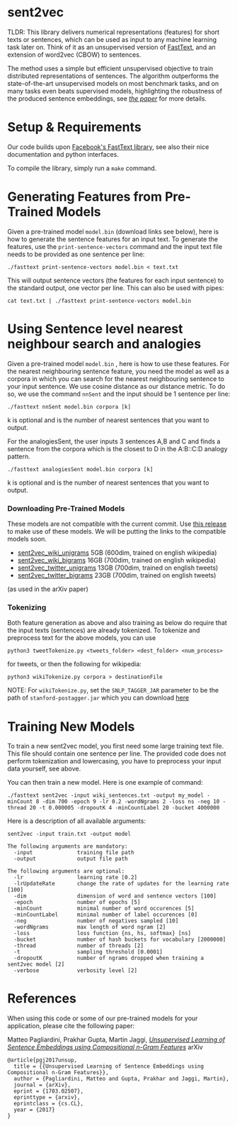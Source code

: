 # sent2vec
TLDR: This library delivers numerical representations (features) for short texts or sentences, which can be used as input to any machine learning task later on. Think of it as an unsupervised version of [FastText](https://github.com/facebookresearch/fastText), and an extension of word2vec (CBOW) to sentences.

The method uses a simple but efficient unsupervised objective to train distributed representations of sentences. The algorithm outperforms the state-of-the-art unsupervised models on most benchmark tasks, and on many tasks even beats supervised models, highlighting the robustness of the produced sentence embeddings, see [*the paper*](https://arxiv.org/abs/1703.02507) for more details.

# Setup & Requirements
Our code builds upon [Facebook's FastText library](https://github.com/facebookresearch/fastText), see also their nice documentation and python interfaces.

To compile the library, simply run a `make` command.

# Generating Features from Pre-Trained Models
Given a pre-trained model `model.bin` (download links see below), here is how to generate the sentence features for an input text. To generate the features, use the `print-sentence-vectors` command and the input text file needs to be provided as one sentence per line:

```
./fasttext print-sentence-vectors model.bin < text.txt
```

This will output sentence vectors (the features for each input sentence) to the standard output, one vector per line.
This can also be used with pipes:

```
cat text.txt | ./fasttext print-sentence-vectors model.bin
```
# Using Sentence level nearest neighbour search and analogies
Given a pre-trained model `model.bin` , here is how to use these features. For the nearest neighbouring sentence feature, you need the model as well as a corpora in which you can search for the nearest neighbouring sentence to your input sentence. We use cosine distance as our distance metric. To do so, we use the command `nnSent` and the input should be 1 sentence per line:

```
./fasttext nnSent model.bin corpora [k] 
```
k is optional and is the number of nearest sentences that you want to output.     

For the analogiesSent, the user inputs 3 sentences A,B and C and finds a sentence from the corpora which is the closest to D in the A:B::C:D analogy pattern.
```
./fasttext analogiesSent model.bin corpora [k]
```

k is optional and is the number of nearest sentences that you want to output.     



### Downloading Pre-Trained Models
These models are not compatible with the current commit. Use [this release](https://github.com/epfml/sent2vec/releases/tag/v1) to make use of these models. We will be putting the links to the compatible models soon.

- [sent2vec_wiki_unigrams](https://drive.google.com/uc?export=download&confirm=FHHw&id=0BwblUWuN_Bn9akZpdVg0Qk8zbGs) 5GB (600dim, trained on english wikipedia)
- [sent2vec_wiki_bigrams](https://drive.google.com/uc?export=download&confirm=IcCE&id=0BwblUWuN_Bn9RURIYXNKeE5qS1U) 16GB (700dim, trained on english wikipedia)
- [sent2vec_twitter_unigrams](https://drive.google.com/uc?export=download&confirm=D2U1&id=0BwblUWuN_Bn9RkdEZkJwQWs4WmM) 13GB (700dim, trained on english tweets)
- [sent2vec_twitter_bigrams](https://drive.google.com/uc?export=download&confirm=BheQ&id=0BwblUWuN_Bn9VTEyUzA2ZFNmVWM) 23GB (700dim, trained on english tweets)

(as used in the arXiv paper)

### Tokenizing
Both feature generation as above and also training as below do require that the input texts (sentences) are already tokenized. To tokenize and preprocess text for the above models, you can use

```
python3 tweetTokenize.py <tweets_folder> <dest_folder> <num_process>
```

for tweets, or then the following for wikipedia:
```
python3 wikiTokenize.py corpora > destinationFile
```
NOTE: For `wikiTokenize.py`, set the `SNLP_TAGGER_JAR` parameter to be the path of `stanford-postagger.jar` which you can download [here](http://www.java2s.com/Code/Jar/s/Downloadstanfordpostaggerjar.htm)

# Training New Models

To train a new sent2vec model, you first need some large training text file. This file should contain one sentence per line. The provided code does not perform tokenization and lowercasing, you have to preprocess your input data yourself, see above.

You can then train a new model. Here is one example of command:

    ./fasttext sent2vec -input wiki_sentences.txt -output my_model -minCount 8 -dim 700 -epoch 9 -lr 0.2 -wordNgrams 2 -loss ns -neg 10 -thread 20 -t 0.000005 -dropoutK 4 -minCountLabel 20 -bucket 4000000

Here is a description of all available arguments:

```
sent2vec -input train.txt -output model

The following arguments are mandatory:
  -input              training file path
  -output             output file path

The following arguments are optional:
  -lr                 learning rate [0.2]
  -lrUpdateRate       change the rate of updates for the learning rate [100]
  -dim                dimension of word and sentence vectors [100]
  -epoch              number of epochs [5]
  -minCount           minimal number of word occurences [5]
  -minCountLabel      minimal number of label occurences [0]
  -neg                number of negatives sampled [10]
  -wordNgrams         max length of word ngram [2]
  -loss               loss function {ns, hs, softmax} [ns]
  -bucket             number of hash buckets for vocabulary [2000000]
  -thread             number of threads [2]
  -t                  sampling threshold [0.0001]
  -dropoutK           number of ngrams dropped when training a sent2vec model [2]
  -verbose            verbosity level [2]
```

# References
When using this code or some of our pre-trained models for your application, please cite the following paper:

  Matteo Pagliardini, Prakhar Gupta, Martin Jaggi, [*Unsupervised Learning of Sentence Embeddings using Compositional n-Gram Features*](https://arxiv.org/abs/1703.02507) arXiv

```
@article{pgj2017unsup,
  title = {{Unsupervised Learning of Sentence Embeddings using Compositional n-Gram Features}},
  author = {Pagliardini, Matteo and Gupta, Prakhar and Jaggi, Martin},
  journal = {arXiv},
  eprint = {1703.02507},
  eprinttype = {arxiv},
  eprintclass = {cs.CL},
  year = {2017}
}
```
